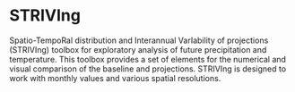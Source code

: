 # STRIVIng
Spatio-TempoRal distribution and Interannual VarIability of projections (STRIVIng) toolbox 
for exploratory analysis of future precipitation and temperature. 
This toolbox provides a set of elements for the numerical and visual comparison of the baseline and projections. 
STRIVIng is designed to work with monthly values and various spatial resolutions.
